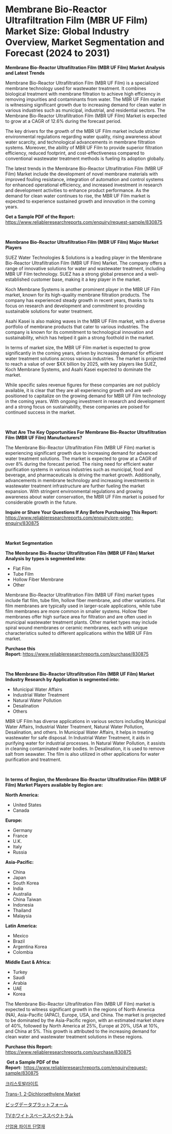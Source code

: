 <p><h1>Membrane Bio-Reactor Ultrafiltration Film (MBR UF Film) Market Size: Global Industry Overview, Market Segmentation and Forecast (2024 to 2031)</h1></p><p><strong>Membrane Bio-Reactor Ultrafiltration Film (MBR UF Film) Market Analysis and Latest Trends</strong></p>
<p><p>Membrane Bio-Reactor Ultrafiltration Film (MBR UF Film) is a specialized membrane technology used for wastewater treatment. It combines biological treatment with membrane filtration to achieve high efficiency in removing impurities and contaminants from water. The MBR UF Film market is witnessing significant growth due to increasing demand for clean water in various industries such as municipal, industrial, and residential sectors. The Membrane Bio-Reactor Ultrafiltration Film (MBR UF Film) Market is expected to grow at a CAGR of 12.6% during the forecast period.</p><p>The key drivers for the growth of the MBR UF Film market include stricter environmental regulations regarding water quality, rising awareness about water scarcity, and technological advancements in membrane filtration systems. Moreover, the ability of MBR UF Film to provide superior filtration efficiency, reduced footprint, and cost-effectiveness compared to conventional wastewater treatment methods is fueling its adoption globally.</p><p>The latest trends in the Membrane Bio-Reactor Ultrafiltration Film (MBR UF Film) Market include the development of novel membrane materials with improved fouling resistance, integration of automation and control systems for enhanced operational efficiency, and increased investment in research and development activities to enhance product performance. As the demand for clean water continues to rise, the MBR UF Film market is expected to experience sustained growth and innovation in the coming years.</p></p>
<p><strong>Get a Sample PDF of the Report:&nbsp;</strong> <a href="https://www.reliableresearchreports.com/enquiry/request-sample/830875">https://www.reliableresearchreports.com/enquiry/request-sample/830875</a></p>
<p>&nbsp;</p>
<p><strong>Membrane Bio-Reactor Ultrafiltration Film (MBR UF Film) Major Market Players</strong></p>
<p><p>SUEZ Water Technologies & Solutions is a leading player in the Membrane Bio-Reactor Ultrafiltration Film (MBR UF Film) Market. The company offers a range of innovative solutions for water and wastewater treatment, including MBR UF Film technology. SUEZ has a strong global presence and a well-established customer base, making it a key player in the market.</p><p>Koch Membrane Systems is another prominent player in the MBR UF Film market, known for its high-quality membrane filtration products. The company has experienced steady growth in recent years, thanks to its focus on research and development and commitment to providing sustainable solutions for water treatment.</p><p>Asahi Kasei is also making waves in the MBR UF Film market, with a diverse portfolio of membrane products that cater to various industries. The company is known for its commitment to technological innovation and sustainability, which has helped it gain a strong foothold in the market.</p><p>In terms of market size, the MBR UF Film market is expected to grow significantly in the coming years, driven by increasing demand for efficient water treatment solutions across various industries. The market is projected to reach a value of over $XX billion by 2025, with key players like SUEZ, Koch Membrane Systems, and Asahi Kasei expected to dominate the market.</p><p>While specific sales revenue figures for these companies are not publicly available, it is clear that they are all experiencing growth and are well-positioned to capitalize on the growing demand for MBR UF Film technology in the coming years. With ongoing investment in research and development and a strong focus on sustainability, these companies are poised for continued success in the market.</p></p>
<p>&nbsp;</p>
<p><strong>What Are The Key Opportunities For Membrane Bio-Reactor Ultrafiltration Film (MBR UF Film) Manufacturers?</strong></p>
<p><p>The Membrane Bio-Reactor Ultrafiltration Film (MBR UF Film) market is experiencing significant growth due to increasing demand for advanced water treatment solutions. The market is expected to grow at a CAGR of over 8% during the forecast period. The rising need for efficient water purification systems in various industries such as municipal, food and beverage, and pharmaceuticals is driving the market growth. Additionally, advancements in membrane technology and increasing investments in wastewater treatment infrastructure are further fueling the market expansion. With stringent environmental regulations and growing awareness about water conservation, the MBR UF Film market is poised for considerable growth in the future.</p></p>
<p><strong>Inquire or Share Your Questions If Any Before Purchasing This Report:</strong> <a href="https://www.reliableresearchreports.com/enquiry/pre-order-enquiry/830875">https://www.reliableresearchreports.com/enquiry/pre-order-enquiry/830875</a></p>
<p>&nbsp;</p>
<p><strong>Market Segmentation</strong></p>
<p><strong>The Membrane Bio-Reactor Ultrafiltration Film (MBR UF Film) Market Analysis by types is segmented into:</strong></p>
<p><ul><li>Flat Film</li><li>Tube Film</li><li>Hollow Fiber Membrane</li><li>Other</li></ul></p>
<p><p>Membrane Bio-Reactor Ultrafiltration Film (MBR UF Film) market types include flat film, tube film, hollow fiber membrane, and other variations. Flat film membranes are typically used in larger-scale applications, while tube film membranes are more common in smaller systems. Hollow fiber membranes offer high surface area for filtration and are often used in municipal wastewater treatment plants. Other market types may include spiral wound membranes or ceramic membranes, each with unique characteristics suited to different applications within the MBR UF Film market.</p></p>
<p><strong>Purchase this Report:&nbsp;</strong><a href="https://www.reliableresearchreports.com/purchase/830875">https://www.reliableresearchreports.com/purchase/830875</a></p>
<p>&nbsp;</p>
<p><strong>The Membrane Bio-Reactor Ultrafiltration Film (MBR UF Film) Market Industry Research by Application is segmented into:</strong></p>
<p><ul><li>Municipal Water Affairs</li><li>Industrial Water Treatment</li><li>Natural Water Pollution</li><li>Desalination</li><li>Others</li></ul></p>
<p><p>MBR UF Film has diverse applications in various sectors including Municipal Water Affairs, Industrial Water Treatment, Natural Water Pollution, Desalination, and others. In Municipal Water Affairs, it helps in treating wastewater for safe disposal. In Industrial Water Treatment, it aids in purifying water for industrial processes. In Natural Water Pollution, it assists in cleaning contaminated water bodies. In Desalination, it is used to remove salt from seawater. The film is also utilized in other applications for water purification and treatment.</p></p>
<p>&nbsp;</p>
<p><strong>In terms of Region, the Membrane Bio-Reactor Ultrafiltration Film (MBR UF Film) Market Players available by Region are:</strong></p>
<p>
    <p> <strong> North America: </strong>
        <ul>
            <li>United States</li>
            <li>Canada</li>
        </ul>
        </p> 
    <p> <strong> Europe: </strong>
        <ul>
            <li>Germany</li>
            <li>France</li>
            <li>U.K.</li>
            <li>Italy</li>
            <li>Russia</li>
        </ul>
        </p> 
    <p> <strong> Asia-Pacific: </strong>
        <ul>
            <li>China</li>
            <li>Japan</li>
            <li>South Korea</li>
            <li>India</li>
            <li>Australia</li>
            <li>China Taiwan</li>
            <li>Indonesia</li>
            <li>Thailand</li>
            <li>Malaysia</li>
        </ul>
        </p> 
    <p> <strong> Latin America: </strong>
        <ul>
            <li>Mexico</li>
            <li>Brazil</li>
            <li>Argentina Korea</li>
            <li>Colombia</li>
        </ul>
        </p> 
    <p> <strong> Middle East & Africa: </strong>
        <ul>
            <li>Turkey</li>
            <li>Saudi</li>
            <li>Arabia</li>
            <li>UAE</li>
            <li>Korea</li>
        </ul>
    </p>
    </p>
<p><p>The Membrane Bio-Reactor Ultrafiltration Film (MBR UF Film) market is expected to witness significant growth in the regions of North America (NA), Asia-Pacific (APAC), Europe, USA, and China. The market is projected to be dominated by the Asia-Pacific region, with an estimated market share of 40%, followed by North America at 25%, Europe at 20%, USA at 10%, and China at 5%. This growth is attributed to the increasing demand for clean water and wastewater treatment solutions in these regions.</p></p>
<p><strong>Purchase this Report: </strong><a href="https://www.reliableresearchreports.com/purchase/830875">https://www.reliableresearchreports.com/purchase/830875</a></p>
<p>&nbsp;<strong>Get a Sample PDF of the Report:&nbsp;&nbsp;</strong><a href="https://www.reliableresearchreports.com/enquiry/request-sample/830875">https://www.reliableresearchreports.com/enquiry/request-sample/830875</a></p>
<p><strong></strong></p>
<p><p><a href="https://medium.com/@fredajerde/%ED%81%AC%EB%A6%AC%EC%8A%A4%ED%86%A0%EB%B0%9C%EB%9D%BC%EC%9D%B4%ED%8A%B8-%EC%8B%9C%EC%9E%A5-%EB%B6%84%EC%84%9D-%EA%B8%80%EB%A1%9C%EB%B2%8C-%EC%82%B0%EC%97%85-%EC%A0%84%EB%A7%9D-%EB%B0%8F-%EC%98%88%EC%B8%A1-2024%EB%85%84%EB%B6%80%ED%84%B0-2031%EB%85%84-ea41a37b1da5">크리스토발라이트</a></p><p><a href="https://github.com/beatblasta/Market-Research-Report-List-2/blob/main/trans-1-2-dichloroethylene-market.md">Trans-1, 2-Dichloroethylene Market</a></p><p><a href="https://medium.com/@alliegrater55/%E5%A4%A7%E8%A6%8F%E6%A8%A1%E3%83%87%E3%83%BC%E3%82%BF%E3%83%97%E3%83%A9%E3%83%83%E3%83%88%E3%83%95%E3%82%A9%E3%83%BC%E3%83%A0%E5%B8%82%E5%A0%B4%E3%81%AE%E5%88%86%E6%9E%90-%E3%82%B0%E3%83%AD%E3%83%BC%E3%83%90%E3%83%AB%E7%94%A3%E6%A5%AD%E3%81%AE%E8%A6%8B%E9%80%9A%E3%81%97%E3%81%A8%E4%BA%88%E6%B8%AC-2024%E5%B9%B4%E3%81%8B%E3%82%892031%E5%B9%B4%E3%81%BE%E3%81%A7-382003a67d1b">ビッグデータプラットフォーム</a></p><p><a href="https://medium.com/@alliegrater55/tv-white-space-spectrum%E5%B8%82%E5%A0%B4-%E7%A8%AE%E9%A1%9E-%E7%94%A8%E9%80%94-%E5%9C%B0%E7%90%86%E3%81%AB%E3%82%88%E3%82%8B%E5%8C%85%E6%8B%AC%E7%9A%84%E3%81%AA%E8%A9%95%E4%BE%A1-29caaa8742ae">TVホワイトスペーススペクトラム</a></p><p><a href="https://medium.com/@fredajerde/%EC%82%B0%EC%97%85%EC%9A%A9-%ED%8C%8C%EC%9D%B4%ED%94%84-%EC%A0%88%EC%97%B0-%EC%8B%9C%EC%9E%A5-%EC%A0%90%EC%9C%A0%EC%9C%A8-%EB%B3%80%ED%99%94-%EB%B0%8F-%EC%8B%9C%EC%9E%A5-%EC%84%B1%EC%9E%A5-%EC%B6%94%EC%9D%B4-2024%EB%85%84-2031%EB%85%84-637e70f936bc">산업용 파이프 단열재</a></p></p>